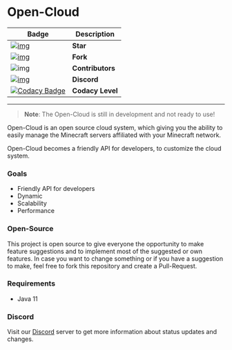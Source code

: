 # Open-Cloud

| Badge                                                        | Description      |
| ------------------------------------------------------------ | ---------------- |
| [![img](http://githubbadges.com/star.svg?user=Open-Cloud-Services&repo=Open-Cloud)](https://github.com/Open-Cloud-Services/Open-Cloud) | **Star**         |
| [![img](http://githubbadges.com/fork.svg?user=Open-Cloud-Services&repo=Open-Cloud)](https://github.com/Open-Cloud-Services/Open-Cloud/fork) | **Fork**         |
| ![img](https://img.shields.io/github/contributors/Open-Cloud-Services/Open-Cloud.svg) | **Contributors** |
| [![img](https://discordapp.com/api/guilds/443134690329886720/embed.png)](https://discordapp.com/invite/XynmGDC) | **Discord**      |
| [![Codacy Badge](https://api.codacy.com/project/badge/Grade/a381f2d29c8e44a6ba174bf57aee7bd0)](https://www.codacy.com/app/Tammo0987/Open-Cloud?utm_source=github.com&amp;utm_medium=referral&amp;utm_content=Open-Cloud-Services/Open-Cloud&amp;utm_campaign=Badge_Grade) | **Codacy Level** |

---

> **Note**: The Open-Cloud is still in development and not ready to use!

Open-Cloud is an open source cloud system, which giving you the ability to easily manage the Minecraft servers affiliated with your Minecraft network.

Open-Cloud becomes a friendly API for developers, to customize the cloud system.

### Goals

+ Friendly API for developers
+ Dynamic
+ Scalability
+ Performance

### Open-Source

This project is open source to give everyone the opportunity to make feature suggestions and to implement most of 
the suggested or own features. In case you want to change something or if you have a suggestion to make, feel free to fork this repository and create a Pull-Request.

### Requirements

+ Java 11

### Discord 

Visit our [Discord](https://discordapp.com/invite/XynmGDC) server to get more information about status updates and changes.